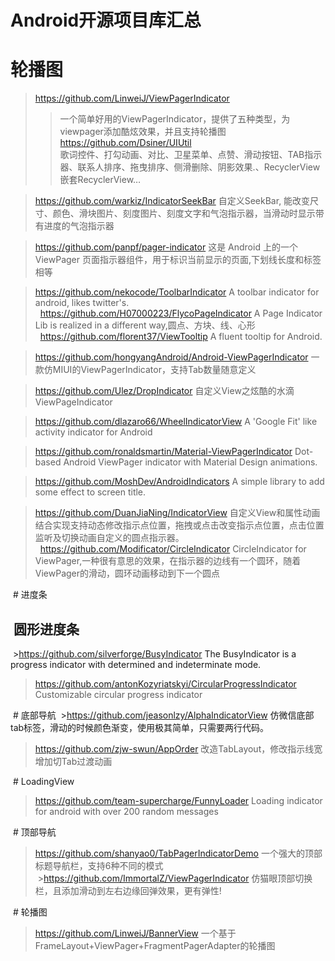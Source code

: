 Android开源项目库汇总
===

# 轮播图
  >https://github.com/LinweiJ/ViewPagerIndicator 
  >>一个简单好用的ViewPagerIndicator，提供了五种类型，为viewpager添加酷炫效果，并且支持轮播图</br>
  >https://github.com/Dsiner/UIUtil   
  >>歌词控件、打勾动画、对比、卫星菜单、点赞、滑动按钮、TAB指示器、联系人排序、拖曳排序、侧滑删除、阴影效果.、RecyclerView嵌套RecyclerView…</br>
  
  >https://github.com/warkiz/IndicatorSeekBar 自定义SeekBar, 能改变尺寸、颜色、滑块图片、刻度图片、刻度文字和气泡指示器，当滑动时显示带有进度的气泡指示器</br>
  
  >https://github.com/panpf/pager-indicator  这是 Android 上的一个 ViewPager 页面指示器组件，用于标识当前显示的页面,下划线长度和标签相等</br>
  
  >https://github.com/nekocode/ToolbarIndicator A toolbar indicator for android, likes twitter's.</br>
  
  >https://github.com/H07000223/FlycoPageIndicator A Page Indicator Lib is realized in a different way,圆点、方块、线、心形</br>
  
  >https://github.com/florent37/ViewTooltip A fluent tooltip for Android.</br>
  
  >https://github.com/hongyangAndroid/Android-ViewPagerIndicator  一款仿MIUI的ViewPagerIndicator，支持Tab数量随意定义</br>
  
  >https://github.com/Ulez/DropIndicator  自定义View之炫酷的水滴ViewPageIndicator</br>
  
  >https://github.com/dlazaro66/WheelIndicatorView  A 'Google Fit' like activity indicator for Android</br>
  
  >https://github.com/ronaldsmartin/Material-ViewPagerIndicator Dot-based Android ViewPager indicator with Material Design animations.<br>
  
  >https://github.com/MoshDev/AndroidIndicators A simple library to add some effect to screen title.</br>
  
  >https://github.com/DuanJiaNing/IndicatorView 自定义View和属性动画结合实现支持动态修改指示点位置，拖拽或点击改变指示点位置，点击位置监听及切换动画自定义的圆点指示器。</br>
  
  >https://github.com/Modificator/CircleIndicator CircleIndicator for ViewPager,一种很有意思的效果，在指示器的边线有一个圆环，随着ViewPager的滑动，圆环动画移动到下一个圆点</br>
  
  # 进度条
  
  ##  圆形进度条
  >https://github.com/silverforge/BusyIndicator The BusyIndicator is a progress indicator with determined and indeterminate mode.
  >https://github.com/antonKozyriatskyi/CircularProgressIndicator Customizable circular progress indicator</br>
  
  # 底部导航
  >https://github.com/jeasonlzy/AlphaIndicatorView  仿微信底部tab标签，滑动的时候颜色渐变，使用极其简单，只需要两行代码。</br>
  >https://github.com/zjw-swun/AppOrder 改造TabLayout，修改指示线宽增加切Tab过渡动画</br>
  
  # LoadingView
  >https://github.com/team-supercharge/FunnyLoader  Loading indicator for android with over 200 random messages</br>
  
  # 顶部导航
  >https://github.com/shanyao0/TabPagerIndicatorDemo  一个强大的顶部标题导航栏，支持6种不同的模式</br>
  >https://github.com/ImmortalZ/ViewPagerIndicator  仿猫眼顶部切换栏，且添加滑动到左右边缘回弹效果，更有弹性!</br>
  
  # 轮播图
  >https://github.com/LinweiJ/BannerView  一个基于FrameLayout+ViewPager+FragmentPagerAdapter的轮播图</br>
